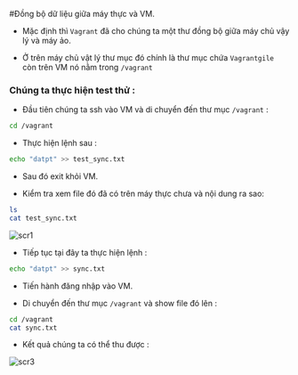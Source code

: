 #Đồng bộ dữ liệu giữa máy thực và VM.

- Mặc định thì `Vagrant` đã cho chúng ta một thư đồng bộ giữa máy chủ vậy lý và máy ảo.

- Ở trên máy chủ vật lý thư mục đó chính là thư mục chứa `Vagrantgile` còn trên VM nó nằm trong `/vagrant`

### Chúng ta thực hiện test thử :

- Đầu tiên chúng ta ssh vào VM và di chuyển đến thư mục `/vagrant` :

```sh
cd /vagrant
```

- Thực hiện lệnh sau :

```sh
echo "datpt" >> test_sync.txt
```

- Sau đó exit khỏi VM.

- Kiểm tra xem file đó đã có trên máy thực chưa và nội dung ra sao:

```sh
ls
cat test_sync.txt
```

![scr1](http://i.imgur.com/2cTCz73.png)

- Tiếp tục tại đây ta thực hiện lệnh :

```sh
echo "datpt" >> sync.txt
```

- Tiến hành đăng nhập vào VM.

- Di chuyển đến thư mục `/vagrant` và show file đó lên :

```sh
cd /vagrant
cat sync.txt
```

- Kết quả chúng ta có thể thu được :

![scr3](http://i.imgur.com/DZ8VclD.png)